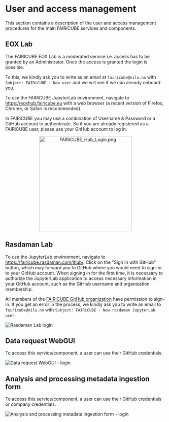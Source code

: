 # User and access management

This section contains a description of the user and access management procedures for the main FAIRiCUBE services and components.

## EOX Lab

The FAIRICUBE EOX Lab is a moderated service i.e. access has to be granted by an Administrator.
Once the access is granted the login is possible.

To this, we kindly ask you to write as an email at `fairicube@nilu.no` with `Subject: FAIRiCUBE - New user` and we will see
if we can already onboard you.

To use the FAIRiCUBE JupyterLab environment, navigate to <https://eoxhub.fairicube.eu>
with a web browser (a recent version of Firefox, Chrome, or Safari is recommended).

In FAIRiCUBE you may use a combination of Username & Password or a GitHub account to authenticate. So if you are already registered as a FAIRiCUBE user, please use your GitHub account to log in.

<p align="center">
    <img src="../../images/FAIRiCUBE_Hub_Login.png" alt="FAIRiCUBE_Hub_Login.png"  style="height: 300px; width:291px;"/>
<!--    <img src="../img/FAIRiCUBE_Hub_Login.png" alt="FAIRiCUBE_Hub_Login.png" style="height: 160px; width:400px;"/>-->
</p>


## Rasdaman Lab

To use the JupyterLab environment, navigate to <https://fairicube.rasdaman.com/jhub/>.
Click on the "Sign in with GitHub" button, which may forward you to GitHub where you would need to sign-in to your GitHub account.
When signing in for the first time, it is necessary to authorize the JupyterLab application to access necessary information in your GitHub account, such as the GitHub username and organization membership.

All members of the [FAIRiCUBE GitHub organization](https://github.com/orgs/FAIRiCUBE) have permission to sign-in.
If you get an error in the process, we kindly ask you to write an email to `fairicube@nilu.no` with `Subject: FAIRiCUBE - New rasdaman JupyterLab user`.

![Rasdaman Lab login](../images/rasdaman-login.png)

## Data request WebGUI

To access this service/component, a user can use their GitHub credentials.

![Data request WebGUI - login](../images/data-login.png)

## Analysis and processing metadata ingestion form

To access this service/component, a user can use their GitHub credentials or company credentials.

![Analysis and processing metadata ingestion form - login](../images/ap-login.png)